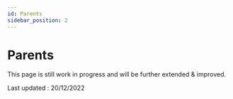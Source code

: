 ```yaml
---
id: Parents
sidebar_position: 2
---
```


# Parents
This page is still work in progress and will be further extended & improved.

Last updated : 20/12/2022
